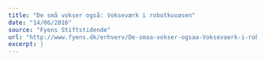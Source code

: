 ```yaml
---
title: "De små vokser også: Vokseværk i robotkuvøsen"
date: "14/06/2016"
source: "Fyens Stiftstidende"
url: "http://www.fyens.dk/erhverv/De-smaa-vokser-ogsaa-Voksevaerk-i-robotkuvoesen/artikel/3017205"
excerpt: |
---
```

